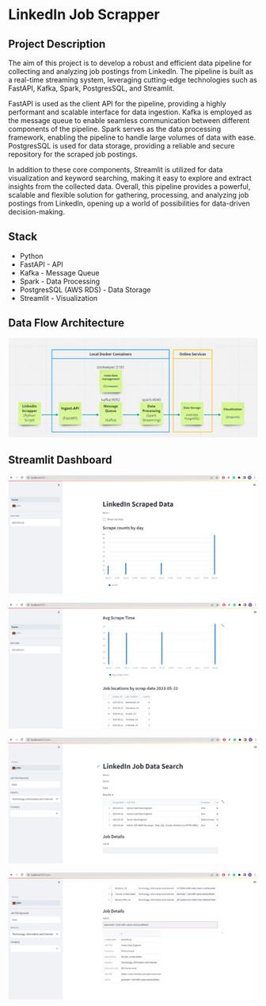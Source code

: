 # LinkedIn Job Scrapper

## Project Description

The aim of this project is to develop a robust and efficient data pipeline for collecting and analyzing job postings
from LinkedIn. The pipeline is built as a real-time streaming system, leveraging cutting-edge technologies such as
FastAPI, Kafka, Spark, PostgresSQL, and Streamlit.

FastAPI is used as the client API for the pipeline, providing a highly performant and scalable interface for data
ingestion. Kafka is employed as the message queue to enable seamless communication between different components of the
pipeline. Spark serves as the data processing framework, enabling the pipeline to handle large volumes of data with
ease. PostgresSQL is used for data storage, providing a reliable and secure repository for the scraped job postings.

In addition to these core components, Streamlit is utilized for data visualization and keyword searching, making it easy
to explore and extract insights from the collected data. Overall, this pipeline provides a powerful, scalable and
flexible solution for gathering, processing, and analyzing job postings from LinkedIn, opening up a world of
possibilities for data-driven decision-making.

## Stack

* Python
* FastAPI - API
* Kafka - Message Queue
* Spark - Data Processing
* PostgresSQL (AWS RDS) - Data Storage
* Streamlit - Visualization


## Data Flow Architecture

![Alt text](photos/StreamArquitechtureLinkedIn.png?raw=true "Data Flow Architecture")

## Streamlit Dashboard

![Alt text](photos/Streamlit_home_1.png "Streamlit_home_1")

![Alt text](photos/Streamlit_home_2.png "Streamlit_home_2")

![Alt text](photos/Streamlit_jobs_1.png "Streamlit_jobs_1")

![Alt text](photos/Streamlit_jobs_2.png "Streamlit_jobs_2")



